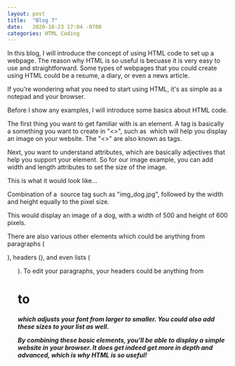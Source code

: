 ```yaml
---
layout: post
title:  "Blog 7"
date:   2020-10-23 17:04 -0700
categories: HTML Coding
---
```


In this blog, I will introduce the concept of using HTML code to set up a webpage. The reason why HTML is so useful is becuase it is very easy to use and straightforward. Some types of webpages that you could create using HTML could be a resume, a diary, or even a news article. 

If you're wondering what you need to start using HTML, it's as simple as a notepad and your browser.

Before I show any examples, I will introduce some basics about HTML code.

The first thing you want to get familiar with is an element. A tag is basically a something you want to create in "<>", such as <img> which will help you display an image on your website. The "<>" are also known as tags.

Next, you want to understand attributes, which are basically adjectives that help you support your element. So for our image example, you can add width and length attributes to set the size of the image.

This is what it would look like...

Combination of a <img> source tag such as "img_dog.jpg", followed by the width and height equally to the pixel size.

This would display an image of a dog, with a width of 500 and height of 600 pixels.

There are also various other elements which could be anything from paragraphs (<p>), headers (<h>), and even lists (<ul>). To edit your paragraphs, your headers could be anything from <h1> to <h5> which adjusts your font from larger to smaller. You could also add these sizes to your list as well.
 
By combining these basic elements, you'll be able to display a simple website in your browser. It does get indeed get more in depth and advanced, which is why HTML is so useful!